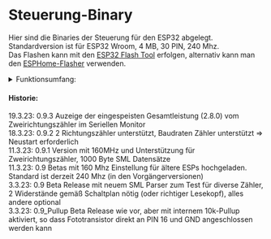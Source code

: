 # Steuerung-Binary
Hier sind die Binaries der Steuerung für den ESP32 abgelegt. Standardversion ist für ESP32 Wroom, 4 MB, 30 PIN, 240 Mhz.  
Das Flashen kann mit den [ESP32 Flash Tool](https://www.espressif.com/en/support/download/other-tools?keys=&field_type_tid%5B%5D=13) erfolgen, alternativ kann man den [ESPHome-Flasher](https://github.com/esphome/esphome-flasher/releases/download/1.4.0/ESPHome-Flasher-1.4.0-Windows-x64.exe) verwenden.

<details>
<summary>Funktionsumfang:</summary>
  
| Nr | Funktion | 
|----|-----------|  
|1.| SML-Parser integriert für alle Einheitenzähler, die den Standard unterstützen (über IR-Schnittstelle)  |
|2. |Unterstützung für Einrichtungszähler  |
|3. |Anzeige von  Wirkverbrauch und Einspeisung (aktuell, heute, gestern) und Gesamtverbrauch  |
|4. |Anzeige über LCD   |
|6. |Webserver für http-Zugriff  |
|7. |RS485 Schnittstelle und Ansteuerung für Soyosource 1200 Wechselrichter   |
|8. |Batterie-Leer-Erkennung durch Prüfung der Einspeisung alle 10 Minuten  |
|9. |Nulleinspeisung durch 3-Step Lastreduzierungs-Algorithmus, Einspeisepunkt ist beliebig  |
|10.| Automatischer Accesspoint zum Anmelden im Heimnetz, wenn hinterlegtes Netz nicht gefunden  |
|11.| Datum und Zeit automatisch vom Netz (NTP)  |
|12. |Sommer- und Winterzeitumstellung (hoffentlich)  |
|13. |Data-Logging für Wirkverbrauch und Einspeisung und Zählerstand stündlich mittels SPIFFS (Flash), aktuelles Jahr und Vorjahr  |
|14. |Konfigurationsmenü zum Einstellen des Regelverhaltens und der Anzahl der Wechselrichter (bleibt erhalten durch EEPROM)  |
|15. |Erkennung von Externem Zugriff und Deaktivierung der Konfigurationsmöglichkeit (nur von 192.168... aus)  |
|16. |Fehleralarm beim IR-Datenempfang über LED und Buzzer  |
|17. |WLAN Verbindungsverlust Benachrichtigung durch Piepton alle 10 Minuten; automatisches Reconnect  |
|18. |Automatisches Einwählen ins Netz bei Neustart  |
|19. |"Notlauf" nach Neustart ohne Netzverbindung und Uhrzeit nach 1 Minute ohne Verbindungserfolg, um Steuerung zu gewährleisten     |
|20. | Einstellbare Baudrate für Einheitenzähler     |
  |21. | Unterstützung Zweirichtungszähler     |
  
</details>
  
#### Historie:  
19.3.23: 0.9.3 Auzeige der eingespeisten Gesamtleistung (2.8.0) vom Zweirichtungszähler im Seriellen Monitor  
18.3.23: 0.9.2 2 Richtungszähler unterstützt, Baudraten Zähler unterstützt => Neustart erforderlich  
11.3.23: 0.9.1 Version mit 160MHz und Unterstützung für Zweirichtungszähler, 1000 Byte SML Datensätze  
11.3.23: 0.9 Betas mit 160 Mhz Einstellung für ältere ESPs hochgeladen. Standard ist derzeit 240 Mhz (in den Vorgängerversionen)   
3.3.23: 0.9 Beta Release mit neuem SML Parser zum Test für diverse Zähler, 2 Widerstände gemäß Schaltplan nötig (oder richtiger Lesekopf), alles andere optional  
3.3.23: 0.9_Pullup Beta Release wie vor, aber mit internem 10k-Pullup aktiviert, so dass Fototransistor direkt an PIN 16 und GND angeschlossen werden kann
